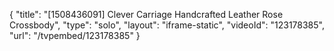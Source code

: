 {
    "title": "[1508436091] Clever Carriage Handcrafted Leather Rose Crossbody",
    "type": "solo",
    "layout": "iframe-static",
    "videoId": "123178385",
    "url": "\/tvpembed\/123178385"
}